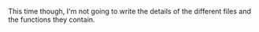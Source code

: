 This time though, I'm not going to write the details of the different files and the functions they contain.

